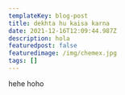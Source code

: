 ```yaml
---
templateKey: blog-post
title: dekhta hu kaisa karna
date: 2021-12-16T12:09:44.987Z
description: hola
featuredpost: false
featuredimage: /img/chemex.jpg
tags: []
---
```

hehe hoho